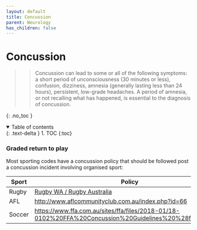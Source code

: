 ```yaml
---
layout: default
title: Concussion
parent: Neurology
has_children: false
---
```


# Concussion

>> Concussion can lead to some or all of the following symptoms: a short period of unconsciousness (30 minutes or less), confusion, dizziness, amnesia (generally lasting less than 24 hours), persistent, low-grade headaches. A period of amnesia, or not recalling what has happened, is essential to the diagnosis of concussion.

{: .no_toc }

<details open markdown="block">
  <summary>
    Table of contents
  </summary>
  {: .text-delta }
1. TOC
{:toc}
</details>

### Graded return to play

Most sporting codes have a concussion policy that should be followed post a concussion incident involving organised sport:

| Sport  | Policy                                                                                                           |
|--------|------------------------------------------------------------------------------------------------------------------|
| Rugby  | [Rugby WA / Rugby Australia](https://wa.rugby/about/codes-and-policies/safety-and-welfare/concussion-management) |
| AFL    | http://www.aflcommunityclub.com.au/index.php?id=66                                                               |
| Soccer | https://www.ffa.com.au/sites/ffa/files/2018-01/18-0102%20FFA%20Concussion%20Guidelines%20%28final%29.pdf         |
